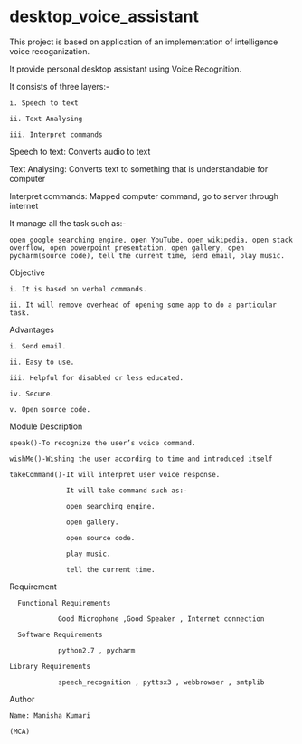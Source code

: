 # desktop_voice_assistant
This project is based on application of an implementation of intelligence voice recoganization.

It provide personal desktop assistant using Voice Recognition.

It consists of three layers:-
    
    i. Speech to text

    ii. Text Analysing

    iii. Interpret commands

Speech to text:
      Converts audio to text

Text Analysing:
	    Converts text to something that is understandable for computer

Interpret commands:
	    Mapped computer command, go to server through internet

It manage all the task such as:-
	
    open google searching engine, open YouTube, open wikipedia, open stack overflow, open powerpoint presentation, open gallery, open pycharm(source code), tell the current time, send email, play music. 

Objective
  
    i. It is based on verbal commands.

    ii. It will remove overhead of opening some app to do a particular task.

Advantages
	
    i. Send email.
	  
    ii. Easy to use.
	  
    iii. Helpful for disabled or less educated.
	  
    iv. Secure.
	  
    v. Open source code.

Module Description
	  
    speak()-To recognize the user’s voice command.
	
    wishMe()-Wishing the user according to time and introduced itself
	
    takeCommand()-It will interpret user voice response.
		
                  It will take command such as:-
		
                  open searching engine.
		        
                  open gallery.
		
                  open source code.
		
                  play music.
		
                  tell the current time.

Requirement
	
      Functional Requirements
		            
                Good Microphone ,Good Speaker , Internet connection
	
      Software Requirements
		            
                python2.7 , pycharm
	
    Library Requirements
		            
                speech_recognition , pyttsx3 , webbrowser , smtplib


Author
	
    Name: Manisha Kumari
		
    (MCA)
